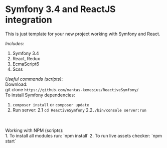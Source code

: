 Symfony 3.4 and ReactJS integration
=======

This is just template for your new project working with Symfony and React.

*Includes:*
1. Symfony 3.4
2. React, Redux
3. EcmaScript6
4. Scss

*Useful commands (scripts)*:
<br>
Download:
<br>
git clone `https://github.com/mantas-kemesius/ReactiveSymfony/`
<br>
To install Symfony dependencies:
<br>
1. `composer install` or `composer update`
2. Run server:
2.1 `cd ReactiveSymfony`
2.2`./bin/console server:run`
<br>
<br>
Working with NPM (scripts):
<br>
1. To install all modules run: `npm install`
2. To run live assets checker: `npm start`
<br>
